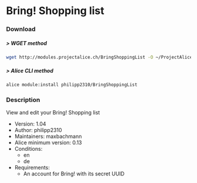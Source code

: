 # Bring! Shopping list

### Download

##### > WGET method
```bash
wget http://modules.projectalice.ch/BringShoppingList -O ~/ProjectAlice/system/moduleInstallTickets/BringShoppingList.install
```

##### > Alice CLI method
```bash
alice module:install philipp2310/BringShoppingList
```

### Description
View and edit your Bring! Shopping list

- Version: 1.04
- Author: philipp2310
- Maintainers: maxbachmann
- Alice minimum version: 0.13
- Conditions:
  - en
  - de
- Requirements:
  - An account for Bring! with its secret UUID
